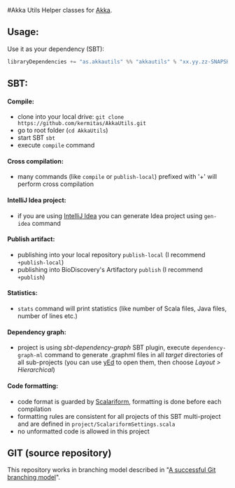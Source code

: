 #Akka Utils
Helper classes for [Akka](http://akka.io).

## Usage:
Use it as your dependency (SBT):

```scala
libraryDependencies += "as.akkautils" %% "akkautils" % "xx.yy.zz-SNAPSHOT" // instead of 'xx.yy.zz-SNAPSHOT' please use latest version from project/Build.scala 
```

## SBT:

#### Compile:
- clone into your local drive: `git clone https://github.com/kermitas/AkkaUtils.git`
- go to root folder (`cd AkkaUtils`)
- start SBT `sbt`
- execute `compile` command

#### Cross compilation:
- many commands (like `compile` or `publish-local`) prefixed with '+' will perform cross compilation

#### IntelliJ Idea project:
- if you are using [IntelliJ Idea](http://www.jetbrains.com/idea/) you can generate Idea project using `gen-idea` command

#### Publish artifact:
- publishing into your local repository `publish-local` (I recommend `+publish-local`)
- publishing into BioDiscovery's Artifactory `publish` (I recommend `+publish`)

#### Statistics:
- `stats` command will print statistics (like number of Scala files, Java files, number of lines etc.)

#### Dependency graph:
- project is using *sbt-dependency-graph* SBT plugin, execute `dependency-graph-ml` command to generate .graphml files in all *target* directories of all sub-projects (you can use [yEd](http://www.yworks.com/en/products_yfiles_about.html) to open them, then choose *Layout > Hierarchical*)

#### Code formatting:
- code format is guarded by [Scalariform](https://github.com/daniel-trinh/scalariform), formatting is done before each compilation
- formatting rules are consistent for all projects of this SBT multi-project and are defined in `project/ScalariformSettings.scala`
- no unformatted code is allowed in this project

## GIT (source repository)
This repository works in branching model described in "[A successful Git branching model](http://nvie.com/posts/a-successful-git-branching-model/)".
